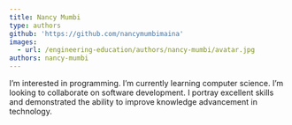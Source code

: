 ```yaml
---
title: Nancy Mumbi
type: authors
github: 'https://github.com/nancymumbimaina'
images:
  - url: /engineering-education/authors/nancy-mumbi/avatar.jpg
authors: nancy-mumbi
---
```

I’m interested in programming. I’m currently learning computer science. I’m looking to collaborate on software development. I  portray excellent skills and demonstrated the ability to improve knowledge advancement in technology.
